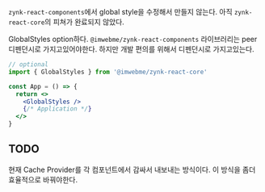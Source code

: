 
`zynk-react-components`에서 global style을 수정해서 만들지 않는다. 아직 `zynk-react-core`의 피쳐가 완료되지 않았다.

GlobalStyles option하다.
`@imwebme/zynk-react-components` 라이브러리는 peer 디펜던시로 가지고있어야한다.
하지만 개발 편의를 위해서 디펜던시로 가지고있는다.

```jsx
// optional
import { GlobalStyles } from '@imwebme/zynk-react-core'

const App = () => {
  return <>
    <GlobalStyles />
    {/* Application */}
  </>
}
```

## TODO

현재 Cache Provider를 각 컴포넌트에서 감싸서 내보내는 방식이다. 이 방식을 좀더 효율적으로 바꿔야한다.